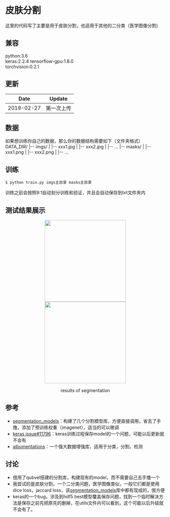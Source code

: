 # 皮肤分割

这里的代码写了主要是用于皮肤分割，也适用于其他的二分类（医学图像分割）

## 兼容
python:3.6  
keras:2.2.4 
tensorflow-gpu:1.8.0  
torchvision:0.2.1

## 更新
| Date     | Update |
|----------|--------|
| 2019-02-27 | 第一次上传 |



## 数据
如果想训练你自己的数据，那么你的数据结构需要如下（文件夹格式）
DATA_DIR/
           |-- imgs/
           |    |-- xxx1.jpg
           |    |-- xxx2.jpg
           |    |-- ...
           |-- masks/
           |    |-- xxx1.png
           |    |-- xxx2.png
           |    |-- ...

## 训练
```
$ python train.py imgs主目录 masks主目录
```
训练之前会按照9:1自动划分训练和验证，并且会自动保存到txt文件夹内



## 测试结果展示
<div align="center">
<img src="[demo/blouse.png](https://github.com/ray0809/keras/blob/master/segmentation/skin/images/00056.jpg)" width="256"/> <img src="[demo/dress.png](https://github.com/ray0809/keras/blob/master/segmentation/skin/images/00057.jpg)" width="256"/>
<p> results of segmentation </p>
</div>


## 参考
  - [segmentation_models](https://github.com/qubvel/segmentation_models)：构建了几个分割模型库，方便直接调用，省去了手撸，添加了预训练权重（imagenet），适当的可以微调
  - [keras issue#11796](https://github.com/keras-team/keras/issues/11796)：keras训练过程保存model的一个问题，可能以后更新就不会有
  - [albumentations](https://github.com/albu/albumentations)：一个强大数据增强库，适用于分类，分割，检测



## 讨论
- 借用了qubvel搭建的分割库，构建现有的model，而不需要自己去手撸一个
- 我尝试的是皮肤分割，一个二分类问题，医学图像类似，一般它们都是使用dice loss，jaccard loss，该[segmentation_models](https://github.com/qubvel/segmentation_models)库中都有现成的，很方便
- keras的一个bug，涉及到hdf5 best模型覆盖保存问题，找到一个临时解决方法是保存之前先把原先的删掉，在utils文件内可以看到，这个可能以后升级就不会有了。

